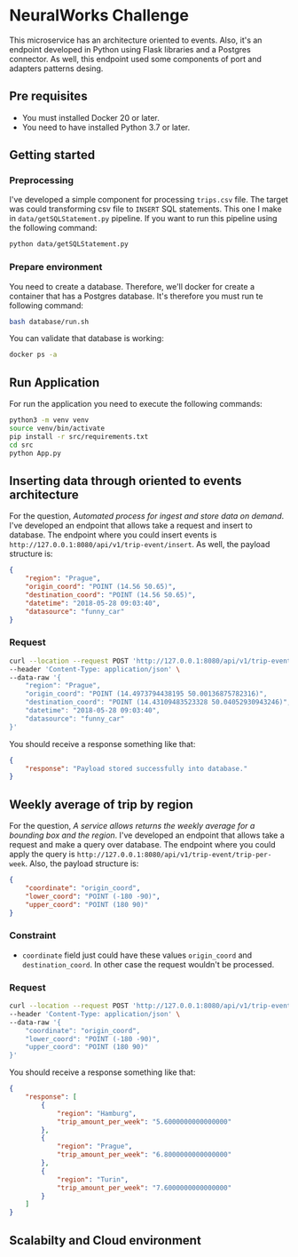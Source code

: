 # NeuralWorks Challenge

This microservice has an architecture oriented to events. Also, it's an endpoint developed in Python using Flask libraries and a Postgres connector. As well, this endpoint used some components of port and adapters patterns desing.

## Pre requisites

- You must installed Docker 20 or later.
- You need to have installed Python 3.7 or later.

## Getting started
### Preprocessing 
I've developed a simple component for processing `trips.csv` file. The target was could transforming csv file to `INSERT` SQL statements. This one I make in `data/getSQLStatement.py` pipeline. If you want to run this pipeline using the following command:

```bash
python data/getSQLStatement.py
```

### Prepare environment
You need to create a database. Therefore, we'll docker for create a container that has a Postgres database. It's therefore you must run te following command:

```bash
bash database/run.sh
```

You can validate that database is working:
```bash
docker ps -a
```

## Run Application
For run the application you need to execute the following commands:

```bash
python3 -m venv venv
source venv/bin/activate
pip install -r src/requirements.txt
cd src
python App.py
```

## Inserting data through oriented to events architecture
For the question, *Automated process for ingest and store data on demand*. I've developed an endpoint that allows take a request and insert to database. 
The endpoint where you could insert events is `http://127.0.0.1:8080/api/v1/trip-event/insert`. As well, the payload structure is:
```json
{
    "region": "Prague",
    "origin_coord": "POINT (14.56 50.65)",
    "destination_coord": "POINT (14.56 50.65)",
    "datetime": "2018-05-28 09:03:40",
    "datasource": "funny_car"
}
```

### Request
```bash
curl --location --request POST 'http://127.0.0.1:8080/api/v1/trip-event/insert' \
--header 'Content-Type: application/json' \
--data-raw '{
    "region": "Prague",
    "origin_coord": "POINT (14.4973794438195 50.00136875782316)",
    "destination_coord": "POINT (14.43109483523328 50.04052930943246)",
    "datetime": "2018-05-28 09:03:40",
    "datasource": "funny_car"
}'
```

You should receive a response something like that:
```json
{
    "response": "Payload stored successfully into database."
}
```

## Weekly average of trip by region
For the question, *A service allows returns the weekly average for a bounding box and the region*. I've developed an endpoint that allows take a request and make a query over database. The endpoint where you could apply the query is `http://127.0.0.1:8080/api/v1/trip-event/trip-per-week`. Also, the payload structure is:

```json
{
    "coordinate": "origin_coord",
    "lower_coord": "POINT (-180 -90)",
    "upper_coord": "POINT (180 90)"
}
```
### Constraint
- `coordinate` field just could have these values `origin_coord` and `destination_coord`. In other case the request wouldn't be processed.

### Request
```bash
curl --location --request POST 'http://127.0.0.1:8080/api/v1/trip-event/trip-per-week' \
--header 'Content-Type: application/json' \
--data-raw '{
    "coordinate": "origin_coord",
    "lower_coord": "POINT (-180 -90)",
    "upper_coord": "POINT (180 90)"
}'
```
You should receive a response something like that:

```json
{
    "response": [
        {
            "region": "Hamburg",
            "trip_amount_per_week": "5.6000000000000000"
        },
        {
            "region": "Prague",
            "trip_amount_per_week": "6.8000000000000000"
        },
        {
            "region": "Turin",
            "trip_amount_per_week": "7.6000000000000000"
        }
    ]
}
```

## Scalabilty and Cloud environment
